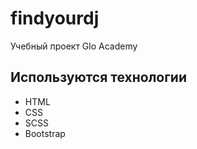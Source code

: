 # findyourdj
Учебный проект Glo Academy

## Используются технологии
 - HTML
 - CSS
 - SCSS
 - Bootstrap
